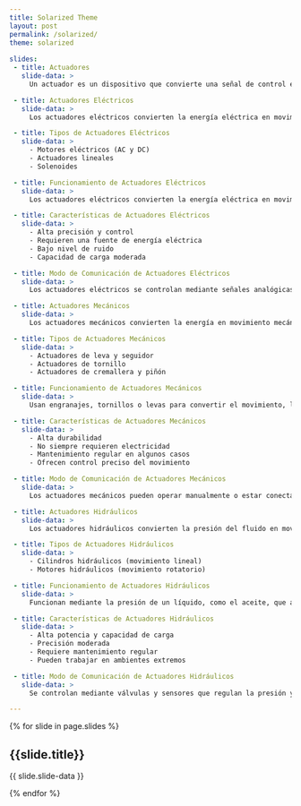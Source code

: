 ```yaml
---
title: Solarized Theme
layout: post
permalink: /solarized/
theme: solarized
 
slides:
 - title: Actuadores
   slide-data: >
     Un actuador es un dispositivo que convierte una señal de control en movimiento mecánico. Dependiendo de la fuente de energía, se clasifican en eléctricos, mecánicos e hidráulicos.

 - title: Actuadores Eléctricos
   slide-data: >
     Los actuadores eléctricos convierten la energía eléctrica en movimiento mecánico. Son altamente precisos y controlables, aunque requieren electricidad. Se utilizan en aplicaciones que demandan control exacto y bajo nivel de ruido.

 - title: Tipos de Actuadores Eléctricos
   slide-data: >
     - Motores eléctricos (AC y DC)
     - Actuadores lineales
     - Solenoides

 - title: Funcionamiento de Actuadores Eléctricos
   slide-data: >
     Los actuadores eléctricos convierten la energía eléctrica en movimiento mediante campos magnéticos o sistemas de engranajes. Pueden generar movimiento rotativo o lineal.

 - title: Características de Actuadores Eléctricos
   slide-data: >
     - Alta precisión y control
     - Requieren una fuente de energía eléctrica
     - Bajo nivel de ruido
     - Capacidad de carga moderada

 - title: Modo de Comunicación de Actuadores Eléctricos
   slide-data: >
     Los actuadores eléctricos se controlan mediante señales analógicas o digitales, como 0-10V o 4-20mA. Se conectan a PLCs o sistemas de automatización.

 - title: Actuadores Mecánicos
   slide-data: >
     Los actuadores mecánicos convierten la energía en movimiento mecánico utilizando engranajes, palancas o tornillos. Son altamente duraderos y se pueden controlar manual o automáticamente.

 - title: Tipos de Actuadores Mecánicos
   slide-data: >
     - Actuadores de leva y seguidor
     - Actuadores de tornillo
     - Actuadores de cremallera y piñón

 - title: Funcionamiento de Actuadores Mecánicos
   slide-data: >
     Usan engranajes, tornillos o levas para convertir el movimiento, logrando así un control preciso sobre el movimiento rotatorio o lineal.

 - title: Características de Actuadores Mecánicos
   slide-data: >
     - Alta durabilidad
     - No siempre requieren electricidad
     - Mantenimiento regular en algunos casos
     - Ofrecen control preciso del movimiento

 - title: Modo de Comunicación de Actuadores Mecánicos
   slide-data: >
     Los actuadores mecánicos pueden operar manualmente o estar conectados a sistemas automáticos mediante sensores o motores. También pueden depender de conexiones mecánicas entre dispositivos.

 - title: Actuadores Hidráulicos
   slide-data: >
     Los actuadores hidráulicos convierten la presión del fluido en movimiento mecánico. Son ideales para aplicaciones de alta potencia donde se requieren fuerzas elevadas.

 - title: Tipos de Actuadores Hidráulicos
   slide-data: >
     - Cilindros hidráulicos (movimiento lineal)
     - Motores hidráulicos (movimiento rotatorio)

 - title: Funcionamiento de Actuadores Hidráulicos
   slide-data: >
     Funcionan mediante la presión de un líquido, como el aceite, que actúa sobre un pistón dentro de un cilindro. Esto permite la generación de grandes fuerzas para mover cargas pesadas.

 - title: Características de Actuadores Hidráulicos
   slide-data: >
     - Alta potencia y capacidad de carga
     - Precisión moderada
     - Requiere mantenimiento regular
     - Pueden trabajar en ambientes extremos

 - title: Modo de Comunicación de Actuadores Hidráulicos
   slide-data: >
     Se controlan mediante válvulas y sensores que regulan la presión y el flujo del fluido. Pueden conectarse a sistemas de control como PLCs mediante señales analógicas o digitales.

---
```


{% for slide in page.slides %}
                    
<section data-background="{% if slide.background %}{{slide.background}}{% else %}{{page.background}}{% endif %}">
  <h1>{{slide.title}}</h1>
  <p>{{ slide.slide-data }}</p>
</section>
                    
{% endfor %}
